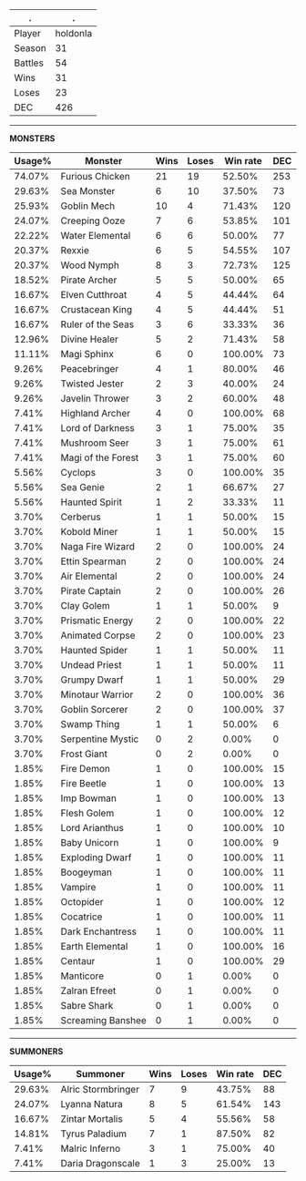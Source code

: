 .|.
|-|-
Player|holdonla
Season|31
Battles|54
Wins|31
Loses|23
DEC|426

---
**MONSTERS**

Usage%|Monster|Wins|Loses|Win rate|DEC|
-|-|-|-|-|-|
74.07%|Furious Chicken|21|19|52.50%|253|
29.63%|Sea Monster|6|10|37.50%|73|
25.93%|Goblin Mech|10|4|71.43%|120|
24.07%|Creeping Ooze|7|6|53.85%|101|
22.22%|Water Elemental|6|6|50.00%|77|
20.37%|Rexxie|6|5|54.55%|107|
20.37%|Wood Nymph|8|3|72.73%|125|
18.52%|Pirate Archer|5|5|50.00%|65|
16.67%|Elven Cutthroat|4|5|44.44%|64|
16.67%|Crustacean King|4|5|44.44%|51|
16.67%|Ruler of the Seas|3|6|33.33%|36|
12.96%|Divine Healer|5|2|71.43%|58|
11.11%|Magi Sphinx|6|0|100.00%|73|
9.26%|Peacebringer|4|1|80.00%|46|
9.26%|Twisted Jester|2|3|40.00%|24|
9.26%|Javelin Thrower|3|2|60.00%|48|
7.41%|Highland Archer|4|0|100.00%|68|
7.41%|Lord of Darkness|3|1|75.00%|35|
7.41%|Mushroom Seer|3|1|75.00%|61|
7.41%|Magi of the Forest|3|1|75.00%|60|
5.56%|Cyclops|3|0|100.00%|35|
5.56%|Sea Genie|2|1|66.67%|27|
5.56%|Haunted Spirit|1|2|33.33%|11|
3.70%|Cerberus|1|1|50.00%|15|
3.70%|Kobold Miner|1|1|50.00%|15|
3.70%|Naga Fire Wizard|2|0|100.00%|24|
3.70%|Ettin Spearman|2|0|100.00%|24|
3.70%|Air Elemental|2|0|100.00%|24|
3.70%|Pirate Captain|2|0|100.00%|26|
3.70%|Clay Golem|1|1|50.00%|9|
3.70%|Prismatic Energy|2|0|100.00%|22|
3.70%|Animated Corpse|2|0|100.00%|23|
3.70%|Haunted Spider|1|1|50.00%|11|
3.70%|Undead Priest|1|1|50.00%|11|
3.70%|Grumpy Dwarf|1|1|50.00%|29|
3.70%|Minotaur Warrior|2|0|100.00%|36|
3.70%|Goblin Sorcerer|2|0|100.00%|37|
3.70%|Swamp Thing|1|1|50.00%|6|
3.70%|Serpentine Mystic|0|2|0.00%|0|
3.70%|Frost Giant|0|2|0.00%|0|
1.85%|Fire Demon|1|0|100.00%|15|
1.85%|Fire Beetle|1|0|100.00%|13|
1.85%|Imp Bowman|1|0|100.00%|13|
1.85%|Flesh Golem|1|0|100.00%|12|
1.85%|Lord Arianthus|1|0|100.00%|10|
1.85%|Baby Unicorn|1|0|100.00%|9|
1.85%|Exploding Dwarf|1|0|100.00%|11|
1.85%|Boogeyman|1|0|100.00%|11|
1.85%|Vampire|1|0|100.00%|11|
1.85%|Octopider|1|0|100.00%|12|
1.85%|Cocatrice|1|0|100.00%|11|
1.85%|Dark Enchantress|1|0|100.00%|11|
1.85%|Earth Elemental|1|0|100.00%|16|
1.85%|Centaur|1|0|100.00%|29|
1.85%|Manticore|0|1|0.00%|0|
1.85%|Zalran Efreet|0|1|0.00%|0|
1.85%|Sabre Shark|0|1|0.00%|0|
1.85%|Screaming Banshee|0|1|0.00%|0|

---
**SUMMONERS**

Usage%|Summoner|Wins|Loses|Win rate|DEC|
-|-|-|-|-|-|
29.63%|Alric Stormbringer|7|9|43.75%|88|
24.07%|Lyanna Natura|8|5|61.54%|143|
16.67%|Zintar Mortalis|5|4|55.56%|58|
14.81%|Tyrus Paladium|7|1|87.50%|82|
7.41%|Malric Inferno|3|1|75.00%|40|
7.41%|Daria Dragonscale|1|3|25.00%|13|
